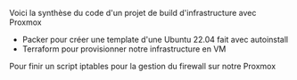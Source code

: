 Voici la synthèse du code d'un projet de build d'infrastructure avec Proxmox
- Packer pour créer une template d'une Ubuntu 22.04 fait avec autoinstall
- Terraform pour provisionner notre infrastructure en VM

Pour finir un script iptables pour la gestion du firewall sur notre Proxmox 
